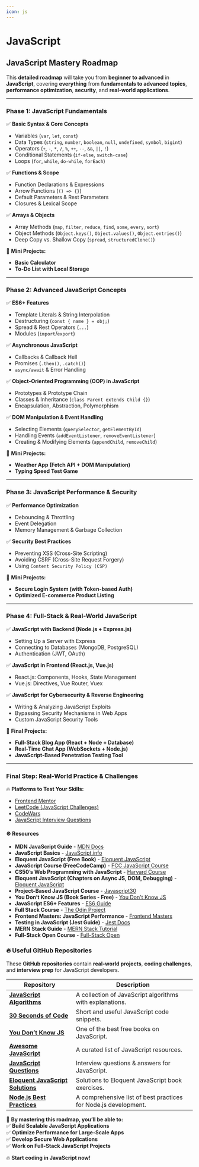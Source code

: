 ```yaml
---
icon: js
---
```


# JavaScript

## **JavaScript Mastery Roadmap**

This **detailed roadmap** will take you from **beginner to advanced** in **JavaScript**, covering **everything** from **fundamentals to advanced topics**, **performance optimization**, **security**, and **real-world applications**.

***

### **Phase 1: JavaScript Fundamentals**

✅ **Basic Syntax & Core Concepts**

* Variables (`var`, `let`, `const`)
* Data Types (`string`, `number`, `boolean`, `null`, `undefined`, `symbol`, `bigint`)
* Operators (`+`, `-`, `*`, `/`, `%`, `++`, `--`, `&&`, `||`, `!`)
* Conditional Statements (`if-else`, `switch-case`)
* Loops (`for`, `while`, `do-while`, `forEach`)

✅ **Functions & Scope**

* Function Declarations & Expressions
* Arrow Functions (`() => {}`)
* Default Parameters & Rest Parameters
* Closures & Lexical Scope

✅ **Arrays & Objects**

* Array Methods (`map`, `filter`, `reduce`, `find`, `some`, `every`, `sort`)
* Object Methods (`Object.keys()`, `Object.values()`, `Object.entries()`)
* Deep Copy vs. Shallow Copy (`spread`, `structuredClone()`)

📌 **Mini Projects:**

* **Basic Calculator**
* **To-Do List with Local Storage**

***

### **Phase 2: Advanced JavaScript Concepts**

✅ **ES6+ Features**

* Template Literals & String Interpolation
* Destructuring (`const { name } = obj;`)
* Spread & Rest Operators (`...`)
* Modules (`import`/`export`)

✅ **Asynchronous JavaScript**

* Callbacks & Callback Hell
* Promises (`.then()`, `.catch()`)
* `async/await` & Error Handling

✅ **Object-Oriented Programming (OOP) in JavaScript**

* Prototypes & Prototype Chain
* Classes & Inheritance (`class Parent extends Child {}`)
* Encapsulation, Abstraction, Polymorphism

✅ **DOM Manipulation & Event Handling**

* Selecting Elements (`querySelector`, `getElementById`)
* Handling Events (`addEventListener`, `removeEventListener`)
* Creating & Modifying Elements (`appendChild`, `removeChild`)

📌 **Mini Projects:**

* **Weather App (Fetch API + DOM Manipulation)**
* **Typing Speed Test Game**

***

### **Phase 3: JavaScript Performance & Security**

✅ **Performance Optimization**

* Debouncing & Throttling
* Event Delegation
* Memory Management & Garbage Collection

✅ **Security Best Practices**

* Preventing XSS (Cross-Site Scripting)
* Avoiding CSRF (Cross-Site Request Forgery)
* Using `Content Security Policy (CSP)`

📌 **Mini Projects:**

* **Secure Login System (with Token-based Auth)**
* **Optimized E-commerce Product Listing**

***

### **Phase 4: Full-Stack & Real-World JavaScript**

✅ **JavaScript with Backend (Node.js + Express.js)**

* Setting Up a Server with Express
* Connecting to Databases (MongoDB, PostgreSQL)
* Authentication (JWT, OAuth)

✅ **JavaScript in Frontend (React.js, Vue.js)**

* React.js: Components, Hooks, State Management
* Vue.js: Directives, Vue Router, Vuex

✅ **JavaScript for Cybersecurity & Reverse Engineering**

* Writing & Analyzing JavaScript Exploits
* Bypassing Security Mechanisms in Web Apps
* Custom JavaScript Security Tools

📌 **Final Projects:**

* **Full-Stack Blog App (React + Node + Database)**
* **Real-Time Chat App (WebSockets + Node.js)**
* **JavaScript-Based Penetration Testing Tool**

***

### **Final Step: Real-World Practice & Challenges**

🔥 **Platforms to Test Your Skills:**

* [Frontend Mentor](https://www.frontendmentor.io/)
* [LeetCode (JavaScript Challenges)](https://leetcode.com/)
* [CodeWars](https://www.codewars.com/)
* [JavaScript Interview Questions](https://github.com/sudheerj/javascript-interview-questions)

#### ⚙️ Resources

* **MDN JavaScript Guide** - [MDN Docs](https://developer.mozilla.org/en-US/docs/Web/JavaScript/Guide)
* **JavaScript Basics** - [JavaScript.info](https://javascript.info/)
* **Eloquent JavaScript (Free Book)** - [Eloquent JavaScript](https://eloquentjavascript.net/)
* **JavaScript Course (FreeCodeCamp)** - [FCC JavaScript Course](https://www.freecodecamp.org/learn/javascript-algorithms-and-data-structures/)
* **CS50’s Web Programming with JavaScript** - [Harvard Course](https://cs50.harvard.edu/web/)
* **Eloquent JavaScript (Chapters on Async JS, DOM, Debugging)** - [Eloquent JavaScript](https://eloquentjavascript.net/)
* **Project-Based JavaScript Course** - [Javascript30](https://javascript30.com/)
* **You Don’t Know JS (Book Series - Free)** - [You Don't Know JS](https://github.com/getify/You-Dont-Know-JS)
* **JavaScript ES6+ Features** - [ES6 Guide](https://www.ecma-international.org/ecma-262/6.0/)
* **Full Stack Course** - [The Odin Project](https://www.theodinproject.com/paths/full-stack-javascript)
* **Frontend Masters: JavaScript Performance** - [Frontend Masters](https://frontendmasters.com/)
* **Testing in JavaScript (Jest Guide)** - [Jest Docs](https://jestjs.io/)
* **MERN Stack Guide** - [MERN Stack Tutorial](https://www.mongodb.com/mern-stack)
* **Full-Stack Open Course** - [Full-Stack Open](https://fullstackopen.com/en/)

### **🔥 Useful GitHub Repositories**

These **GitHub repositories** contain **real-world projects**, **coding challenges**, and **interview prep** for JavaScript developers.

| Repository                                                                            | Description                                                     |
| ------------------------------------------------------------------------------------- | --------------------------------------------------------------- |
| [**JavaScript Algorithms**](https://github.com/trekhleb/javascript-algorithms)        | A collection of JavaScript algorithms with explanations.        |
| [**30 Seconds of Code**](https://github.com/30-seconds/30-seconds-of-code)            | Short and useful JavaScript code snippets.                      |
| [**You Don’t Know JS**](https://github.com/getify/You-Dont-Know-JS)                   | One of the best free books on JavaScript.                       |
| [**Awesome JavaScript**](https://github.com/sorrycc/awesome-javascript)               | A curated list of JavaScript resources.                         |
| [**JavaScript Questions**](https://github.com/lydiahallie/javascript-questions)       | Interview questions & answers for JavaScript.                   |
| [**Eloquent JavaScript Solutions**](https://github.com/nijikokun/eloquent-javascript) | Solutions to Eloquent JavaScript book exercises.                |
| [**Node.js Best Practices**](https://github.com/goldbergyoni/nodebestpractices)       | A comprehensive list of best practices for Node.js development. |

🚀 **By mastering this roadmap, you’ll be able to:**\
✅ **Build Scalable JavaScript Applications**\
✅ **Optimize Performance for Large-Scale Apps**\
✅ **Develop Secure Web Applications**\
✅ **Work on Full-Stack JavaScript Projects**

🔥 **Start coding in JavaScript now!**
